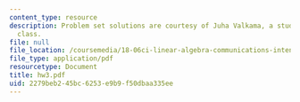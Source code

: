 ```yaml
---
content_type: resource
description: Problem set solutions are courtesy of Juha Valkama, a student in the
  class.
file: null
file_location: /coursemedia/18-06ci-linear-algebra-communications-intensive-spring-2004/2279beb245bc6253e9b9f50dbaa335ee_hw3.pdf
file_type: application/pdf
resourcetype: Document
title: hw3.pdf
uid: 2279beb2-45bc-6253-e9b9-f50dbaa335ee
---
```

